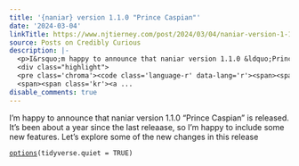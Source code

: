 ```yaml
---
title: '{naniar} version 1.1.0 "Prince Caspian"'
date: '2024-03-04'
linkTitle: https://www.njtierney.com/post/2024/03/04/naniar-version-1-1-0-prince-caspian/
source: Posts on Credibly Curious
description: |-
  <p>I&rsquo;m happy to announce that naniar version 1.1.0 &ldquo;Prince Caspian&rdquo; is released. It&rsquo;s been about a year since the last releaase, so I&rsquo;m happy to include some new features. Let&rsquo;s explore some of the new changes in this release</p>
  <div class="highlight">
  <pre class='chroma'><code class='language-r' data-lang='r'><span><span class='nf'><a href='https://rdrr.io/r/base/options.html'>options</a></span><span class='o'>(</span>tidyverse.quiet <span class='o'>=</span> <span class='kc'>TRUE</span><span class='o'>)</span></span>
  <span><span class='kr'><a ...
disable_comments: true
---
```

<p>I&rsquo;m happy to announce that naniar version 1.1.0 &ldquo;Prince Caspian&rdquo; is released. It&rsquo;s been about a year since the last releaase, so I&rsquo;m happy to include some new features. Let&rsquo;s explore some of the new changes in this release</p>
<div class="highlight">
<pre class='chroma'><code class='language-r' data-lang='r'><span><span class='nf'><a href='https://rdrr.io/r/base/options.html'>options</a></span><span class='o'>(</span>tidyverse.quiet <span class='o'>=</span> <span class='kc'>TRUE</span><span class='o'>)</span></span>
<span><span class='kr'><a ...